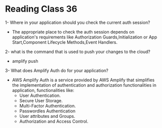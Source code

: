 # Reading Class 36

1- Where in your application should you check the current auth session?

- The appropriate place to check the auth session depends on application's requirements like Authorization Guards,Initialization or App Start,Component Lifecycle Methods,Event Handlers.

2- what is the command that is used to push your changes to the cloud?

- amplify push 

3- What does Amplify Auth do for your application?

- AWS Amplify Auth is a service provided by AWS Amplify that simplifies the implementation of authentication and authorization functionalities in application, functionalities like:
    - User Authentication.
    - Secure User Storage.
    - Multi-Factor Authentication.
    - Passwordles Authentication
    - User attributes and Groups.
    - Authorization and Access Control.
